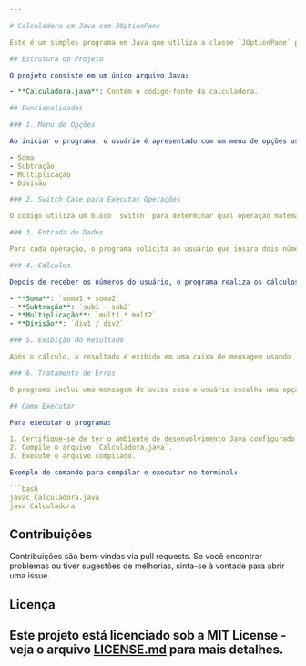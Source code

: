 ```yaml
---

# Calculadora em Java com JOptionPane

Este é um simples programa em Java que utiliza a classe `JOptionPane` para criar uma interface de usuário baseada em caixas de diálogo. A calculadora oferece funcionalidades básicas de soma, subtração, multiplicação e divisão.

## Estrutura do Projeto

O projeto consiste em um único arquivo Java:

- **Calculadora.java**: Contém o código-fonte da calculadora.

## Funcionalidades

### 1. Menu de Opções

Ao iniciar o programa, o usuário é apresentado com um menu de opções usando `JOptionPane.showInputDialog`. Ele pode escolher entre as seguintes operações:

- Soma
- Subtração
- Multiplicação
- Divisão

### 2. Switch Case para Executar Operações

O código utiliza um bloco `switch` para determinar qual operação matemática executar com base na escolha do usuário.

### 3. Entrada de Dados

Para cada operação, o programa solicita ao usuário que insira dois números usando `JOptionPane.showInputDialog`. Os números são então convertidos de `String` para `int` ou `double` usando `Integer.parseInt` ou `Double.parseDouble`.

### 4. Cálculos

Depois de receber os números do usuário, o programa realiza os cálculos apropriados:

- **Soma**: `soma1 + soma2`
- **Subtração**: `sub1 - sub2`
- **Multiplicação**: `mult1 * mult2`
- **Divisão**: `div1 / div2`

### 5. Exibição do Resultado

Após o cálculo, o resultado é exibido em uma caixa de mensagem usando `JOptionPane.showMessageDialog`.

### 6. Tratamento de Erros

O programa inclui uma mensagem de aviso caso o usuário escolha uma opção inválida (opção não encontrada).

## Como Executar

Para executar o programa:

1. Certifique-se de ter o ambiente de desenvolvimento Java configurado.
2. Compile o arquivo `Calculadora.java`.
3. Execute o arquivo compilado.

Exemplo de comando para compilar e executar no terminal:

```bash
javac Calculadora.java
java Calculadora
```

## Contribuições

Contribuições são bem-vindas via pull requests. Se você encontrar problemas ou tiver sugestões de melhorias, sinta-se à vontade para abrir uma issue.

## Licença

Este projeto está licenciado sob a MIT License - veja o arquivo [LICENSE.md](LICENSE.md) para mais detalhes.
---
```

